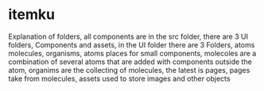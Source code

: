 # itemku
Explanation of folders, all components are in the src folder, there are 3 UI folders, Components and assets, in the UI folder there are 3 Folders, atoms molecules, organisms, atoms places for small components, molecoles are a combination of several atoms that are added with components outside the atom, organims are the collecting of molecules, the latest is pages, pages take from molecules,  assets used to store images and other objects
